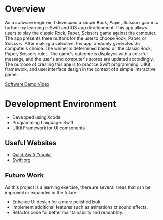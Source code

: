 # Overview

As a software engineer, I developed a simple Rock, Paper, Scissors game to further my learning in Swift and iOS app development. This app allows users to play the classic Rock, Paper, Scissors game against the computer.
The app presents three buttons for the user to choose Rock, Paper, or Scissors. After making a selection, the app randomly generates the computer's choice. The winner is determined based on the classic Rock, Paper, Scissors rules. The game's outcome is displayed with a colorful message, and the user's and computer's scores are updated accordingly.
The purpose of creating this app is to practice Swift programming, UIKit framework, and user interface design in the context of a simple interactive game.

[Software Demo Video](http://youtube.link.goes.here)

# Development Environment

- Developed using Xcode
- Programming Language: Swift
- UIKit Framework for UI components

## Useful Websites

* [Quick Swift Tutorial](https://www.youtube.com/watch?v=yuo50-TiKgo)
* [Swift.org](https://swift.org/)

## Future Work

As this project is a learning exercise, there are several areas that can be improved or expanded in the future:

* Enhance UI design for a more polished look.
* Implement additional features such as animations or sound effects.
* Refactor code for better maintainability and readability.
